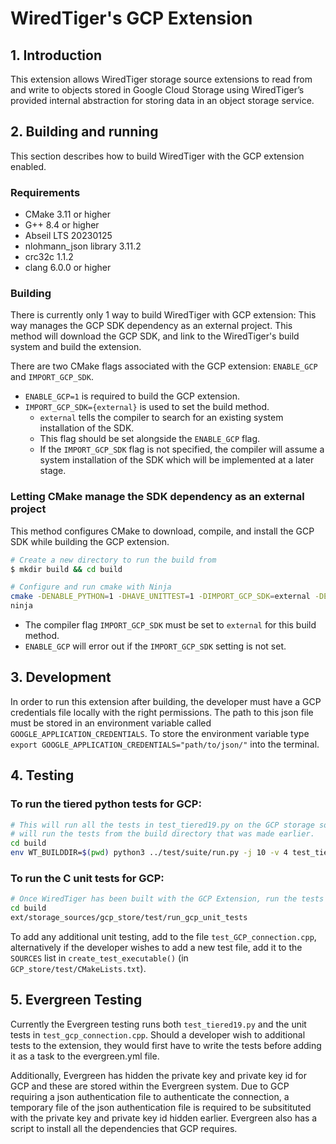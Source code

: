 # WiredTiger's GCP Extension
## 1. Introduction
This extension allows WiredTiger storage source extensions to read from and write to objects stored
in Google Cloud Storage using WiredTiger’s provided internal abstraction for storing data in an
object storage service.

## 2. Building and running
This section describes how to build WiredTiger with the GCP extension enabled.

### Requirements
* CMake 3.11 or higher
* G++ 8.4 or higher
* Abseil LTS 20230125
* nlohmann_json library 3.11.2
* crc32c 1.1.2
* clang 6.0.0 or higher

### Building
There is currently only 1 way to build WiredTiger with GCP extension:
This way manages the GCP SDK dependency as an external project. This method will download the
GCP SDK, and link to the WiredTiger's build system and build the extension.

There are two CMake flags associated with the GCP extension: `ENABLE_GCP` and `IMPORT_GCP_SDK`.
* `ENABLE_GCP=1` is required to build the GCP extension.
* `IMPORT_GCP_SDK={external}` is used to set the build method.
    *   `external` tells the compiler to search for an existing system installation of the SDK.
    *    This flag should be set alongside the `ENABLE_GCP` flag.
    *    If the `IMPORT_GCP_SDK` flag is not specified, the compiler will assume a system
          installation of the SDK which will be implemented at a later stage.

### Letting CMake manage the SDK dependency as an external project

This method configures CMake to download, compile, and install the GCP SDK while building
the GCP extension.

```bash
# Create a new directory to run the build from
$ mkdir build && cd build

# Configure and run cmake with Ninja
cmake -DENABLE_PYTHON=1 -DHAVE_UNITTEST=1 -DIMPORT_GCP_SDK=external -DENABLE_GCP=1 -G Ninja ../.
ninja
```

* The compiler flag `IMPORT_GCP_SDK` must be set to `external` for this build method.
* `ENABLE_GCP` will error out if the `IMPORT_GCP_SDK` setting is not set.

## 3. Development
In order to run this extension after building, the developer must have a GCP credentials file
locally with the right permissions. The path to this json file must be stored in an environment
variable called `GOOGLE_APPLICATION_CREDENTIALS`. To store the environment variable type
`export GOOGLE_APPLICATION_CREDENTIALS="path/to/json/"` into the terminal.

## 4. Testing

### To run the tiered python tests for GCP:

```bash
# This will run all the tests in test_tiered19.py on the GCP storage source. The following command
# will run the tests from the build directory that was made earlier.
cd build
env WT_BUILDDIR=$(pwd) python3 ../test/suite/run.py -j 10 -v 4 test_tiered19
```

### To run the C unit tests for GCP:

```bash
# Once WiredTiger has been built with the GCP Extension, run the tests from the build directory
cd build
ext/storage_sources/gcp_store/test/run_gcp_unit_tests
```

To add any additional unit testing, add to the file `test_GCP_connection.cpp`, alternatively if the
developer wishes to add a new test file, add it to the `SOURCES` list in `create_test_executable()`
(in `GCP_store/test/CMakeLists.txt`).

## 5. Evergreen Testing

Currently the Evergreen testing runs both `test_tiered19.py` and the unit tests in
`test_gcp_connection.cpp`. Should a developer wish to additional tests to the extension, they would
first have to write the tests before adding it as a task to the evergreen.yml file.

Additionally, Evergreen has hidden the private key and private key id for GCP and these are stored
within the Evergreen system. Due to GCP requiring a json authentication file to authenticate the
connection, a temporary file of the json authentication file is required to be subsitituted with the
private key and private key id hidden earlier. Evergreen also has a script to install all the
dependencies that GCP requires.